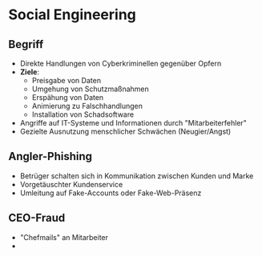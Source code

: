 # Social Engineering

## Begriff
- Direkte Handlungen von Cyberkriminellen gegenüber Opfern
- **Ziele**:
  - Preisgabe von Daten
  - Umgehung von Schutzmaßnahmen
  - Erspähung von Daten
  - Animierung zu Falschhandlungen
  - Installation von Schadsoftware
- Angriffe auf IT-Systeme und Informationen durch "Mitarbeiterfehler"
- Gezielte Ausnutzung menschlicher Schwächen (Neugier/Angst)

## Angler-Phishing
- Betrüger schalten sich in Kommunikation zwischen Kunden und Marke
- Vorgetäuschter Kundenservice
- Umleitung auf Fake-Accounts oder Fake-Web-Präsenz

## CEO-Fraud
- "Chefmails" an Mitarbeiter
- 

